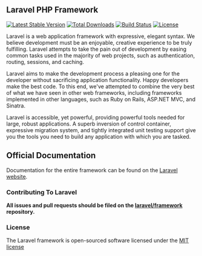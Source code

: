 ## Laravel PHP Framework 

[![Latest Stable Version](https://poser.pugx.org/laravel/framework/version.png)](https://packagist.org/packages/laravel/framework) [![Total Downloads](https://poser.pugx.org/laravel/framework/d/total.png)](https://packagist.org/packages/laravel/framework) [![Build Status](https://travis-ci.org/laravel/framework.png)](https://travis-ci.org/laravel/framework) [![License](https://poser.pugx.org/laravel/framework/license.png)](https://packagist.org/packages/laravel/framework) 

Laravel is a web application framework with expressive, elegant syntax. We believe development must be an enjoyable, creative experience to be truly fulfilling. Laravel attempts to take the pain out of development by easing common tasks used in the majority of web projects, such as authentication, routing, sessions, and caching.

Laravel aims to make the development process a pleasing one for the developer without sacrificing application functionality. Happy developers make the best code. To this end, we've attempted to combine the very best of what we have seen in other web frameworks, including frameworks implemented in other languages, such as Ruby on Rails, ASP.NET MVC, and Sinatra.

Laravel is accessible, yet powerful, providing powerful tools needed for large, robust applications. A superb inversion of control container, expressive migration system, and tightly integrated unit testing support give you the tools you need to build any application with which you are tasked.

## Official Documentation

Documentation for the entire framework can be found on the [Laravel website](http://laravel.com/docs).

### Contributing To Laravel

**All issues and pull requests should be filed on the [laravel/framework](http://github.com/laravel/framework) repository.**

### License

The Laravel framework is open-sourced software licensed under the [MIT license](http://opensource.org/licenses/MIT)  
